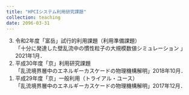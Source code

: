 ```yaml
---
title: "HPCIシステム利用研究課題"
collection: teaching
date: 2096-03-31
---
```

<ol reversed>
<li>
令和2年度「富岳」試行的利用課題（利用準備課題）<br>
「十分に発達した壁乱流中の慣性粒子の大規模数値シミュレーション 」2021年1月．
</li>
<li>
平成30年度「京」利用研究課題<br>
「乱流境界層中のエネルギーカスケードの物理機構解明」2018年10月．
</li>
<li>
平成29年度「京」一般利用（トライアル・ユース）<br>
「乱流境界層中のエネルギーカスケードの物理機構解明」2017年12月．
</li>
</ol>
